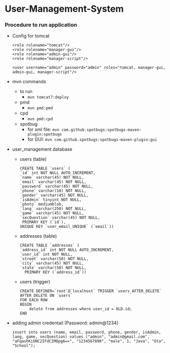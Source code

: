 # User-Management-System

### Procedure to run application

- Config for tomcat 
  ```
  <role rolename="tomcat"/>
  <role rolename="manager-gui"/>
  <role rolename="admin-gui"/>
  <role rolename="manager-script"/>

  <user username="admin" password="admin" roles="tomcat, manager-gui, admin-gui, manager-script"/>
  ```
  
- mvn commands
   - to run
     - ``` mvn tomcat7:deploy ```
   - pmd
     - ``` mvn pmd:pmd ```
   - cpd
     - ``` mvn pmd:cpd ```
   - spotbug
     - for xml file:  ``` mvn com.github.spotbugs:spotbugs-maven-plugin:spotbugs ``` 
     - for GUI: ``` mvn com.github.spotbugs:spotbugs-maven-plugin:gui ``` 
     
  
- user_management database
  - users (table)
    ```
    CREATE TABLE `users` (
    `id` int NOT NULL AUTO_INCREMENT,
    `name` varchar(45) NOT NULL,
    `email` varchar(45) NOT NULL,
    `password` varchar(45) NOT NULL,
    `phone` varchar(10) NOT NULL,
    `gender` varchar(45) NOT NULL,
    `isAdmin` tinyint NOT NULL,
    `photo` mediumblob,
    `lang` varchar(250) NOT NULL,
    `game` varchar(45) NOT NULL,
    `secQuestion` varchar(45) NOT NULL,
     PRIMARY KEY (`id`),
    UNIQUE KEY `user_email_UNIQUE` (`email`)) 
    ```
   - addresses (table)
      ```
     CREATE TABLE `addresses` (
      `address_id` int NOT NULL AUTO_INCREMENT,
      `user_id` int NOT NULL,
      `street` varchar(50) NOT NULL,
      `city` varchar(45) NOT NULL,
      `state` varchar(50) NOT NULL,
        PRIMARY KEY (`address_id`))
      ```
    - users (trigger)
        ```
        CREATE DEFINER=`root`@`localhost` TRIGGER `users_AFTER_DELETE` AFTER DELETE ON `users` 
        FOR EACH ROW 
        BEGIN
	        delete from addresses where user_id = OLD.id;
        END
        ```
 - adding admin credentail (Password: admin@1234)
 	```
	insert into users (name, email, password, phone, gender, isAdmin, lang, game, secQuestion) values ("admin", "admin@gmail.com", "aFqashKiONC2IFdCIMOpgA==", "1234567890", "male", 1, "Java", "Gta", "School");
	``` 
    
